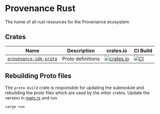 # Provenance Rust

The home of all rust resources for the Provenance ecosystem.

## Crates

| Name                 | Description                 | crates.io | CI Build |
|----------------------|-----------------------------|-----------|----------|
| [`provenance‑sdk‑proto`] | Proto definitions  | [![crates.io][provenance-sdk-proto-crate-img]][provenance-crate-link] | [![CI][provenance-sdk-proto-ci-img]][provenance-sdk-proto-ci-link] |

## Rebuilding Proto files

The `proto-build` crate is responsible for updating the submodule and rebuilding the proto files
which are used by the other crates. Update the version in [main.rs](proto-build/src/main.rs) and run

```
cargo run
```

[//]: # "crates"

[`provenance‑sdk‑proto`]: https://github.com/provenance-io/provenance-rs/tree/main/provenance-sdk-proto

[//]: # "badges"

[provenance-sdk-proto-crate-img]: https://img.shields.io/crates/v/provenance-sdk-proto.svg?logo=rust
[provenance-crate-link]: https://crates.io/crates/provenance-sdk-proto
[provenance-sdk-proto-ci-img]: https://github.com/provenance-io/provenance-rs/workflows/build/badge.svg
[provenance-sdk-proto-ci-link]: https://github.com/provenance-io/provenance-rs/actions/workflows/build.yml
